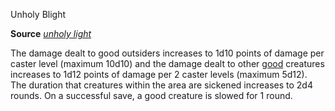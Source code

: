 Unholy Blight

**Source** [_unholy light_](/pathfinderRPG/prd/spells/unholyBlight.html#_unholy-blight)

The damage dealt to good outsiders increases to 1d10 points of damage per caster level (maximum 10d10) and the damage dealt to other [good](/pathfinderRPG/prd/monsters/creatureTypes.html#_good-subtype) creatures increases to 1d12 points of damage per 2 caster levels (maximum 5d12). The duration that creatures within the area are sickened increases to 2d4 rounds. On a successful save, a good creature is slowed for 1 round.


